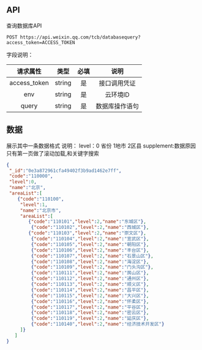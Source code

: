 



## API

查询数据库API

```text
POST https://api.weixin.qq.com/tcb/databasequery?access_token=ACCESS_TOKEN
```



字段说明：

|   请求属性   |  类型  | 必填 |      说明      |
| :----------: | :----: | :--: | :------------: |
| access_token | string |  是  |  接口调用凭证  |
|     env      | string |  是  |    云环境ID    |
|    query     | string |  是  | 数据库操作语句 |



## 数据



展示其中一条数据格式
说明： 
level：0 省份  1地市  2区县
supplement:数据原因只有第一页做了滚动加载,和关键字搜索
```json
{
 "_id":"0e3a872961cfa49402f3b9ad1462e7ff",
 "code":"110000",
 "level":0,
 "name":"北京",
 "areaList":[
    {"code":"110100",
     "level":1,
     "name":"北京市",
     "areaList":[
        {"code":"110101","level":2,"name":"东城区"},
         {"code":"110102","level":2,"name":"西城区"},
        {"code":"110103","level":2,"name":"崇文区"},
         {"code":"110104","level":2,"name":"宣武区"},
         {"code":"110105","level":2,"name":"朝阳区"},
         {"code":"110106","level":2,"name":"丰台区"},
         {"code":"110107","level":2,"name":"石景山区"},
         {"code":"110108","level":2,"name":"海淀区"},
         {"code":"110109","level":2,"name":"门头沟区"},
         {"code":"110111","level":2,"name":"房山区"},
         {"code":"110112","level":2,"name":"通州区"},
         {"code":"110113","level":2,"name":"顺义区"},
         {"code":"110114","level":2,"name":"昌平区"},
         {"code":"110115","level":2,"name":"大兴区"},
         {"code":"110116","level":2,"name":"怀柔区"},
         {"code":"110117","level":2,"name":"平谷区"},
         {"code":"110118","level":2,"name":"密云区"},
         {"code":"110119","level":2,"name":"延庆区"},
         {"code":"110140","level":2,"name":"经济技术开发区"}
     ]}
   ]
}

```

